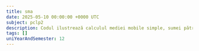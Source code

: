 ```yaml
---
title: sma
date: 2025-05-10 00:00:00 +0000 UTC
subject: pclp2
description: Codul ilustrează calculul mediei mobile simple, sumei pătratelor și deviației standard folosind o fereastră glisantă. Aceste măsuri teoretice sunt folosite pentru a detecta și monitoriza o condiție specifică ("swarm").
tags: []
uniYearAndSemester: 12
---
```


